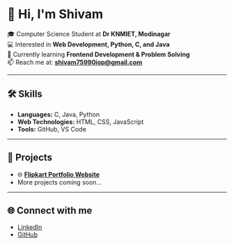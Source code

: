 
# 👋 Hi, I'm Shivam  

🎓 Computer Science Student at **Dr KNMIET, Modinagar**  
💻 Interested in **Web Development, Python, C, and Java**  
🚀 Currently learning **Frontend Development & Problem Solving**  
📫 Reach me at: **shivam75990iop@gmail.com**  

---

## 🛠️ Skills  
- **Languages:** C, Java, Python  
- **Web Technologies:** HTML, CSS, JavaScript  
- **Tools:** GitHub, VS Code  

---

## 📌 Projects  
- 🌐 **[Flipkart Portfolio Website](https://github.com/shivam)**  
- More projects coming soon...  

---

## 🌐 Connect with me  
- [LinkedIn](https://www.linkedin.com/in/shivam%E3%85%A4/)  
- [GitHub](https://github.com/shivam75990)
